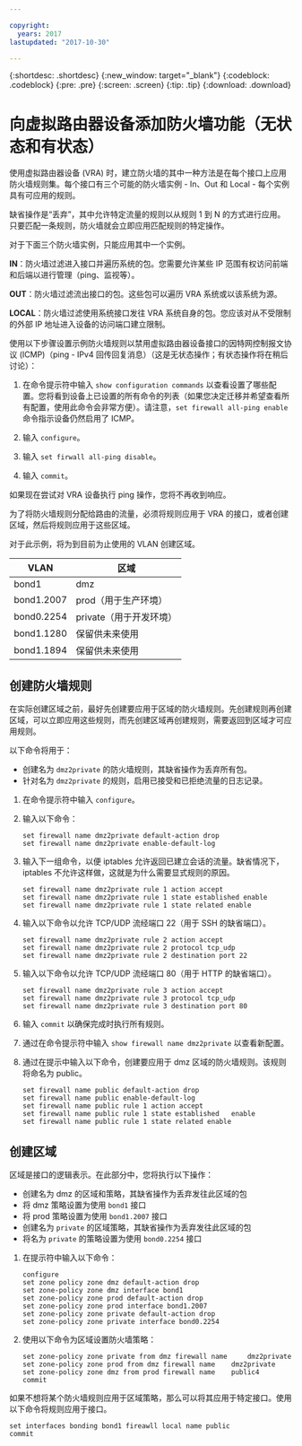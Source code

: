 ```yaml
---

copyright:
  years: 2017
lastupdated: "2017-10-30"

---
```


{:shortdesc: .shortdesc}
{:new_window: target="_blank"}
{:codeblock: .codeblock}
{:pre: .pre}
{:screen: .screen}
{:tip: .tip}
{:download: .download}

# 向虚拟路由器设备添加防火墙功能（无状态和有状态）
使用虚拟路由器设备 (VRA) 时，建立防火墙的其中一种方法是在每个接口上应用防火墙规则集。每个接口有三个可能的防火墙实例 - In、Out 和 Local - 每个实例具有可应用的规则。 

缺省操作是“丢弃”，其中允许特定流量的规则以从规则 1 到 N 的方式进行应用。只要匹配一条规则，防火墙就会立即应用匹配规则的特定操作。

对于下面三个防火墙实例，只能应用其中一个实例。

**IN**：防火墙过滤进入接口并遍历系统的包。您需要允许某些 IP 范围有权访问前端和后端以进行管理（ping、监视等）。

**OUT**：防火墙过滤流出接口的包。这些包可以遍历 VRA 系统或以该系统为源。

**LOCAL**：防火墙过滤使用系统接口发往 VRA 系统自身的包。您应该对从不受限制的外部 IP 地址进入设备的访问端口建立限制。

使用以下步骤设置示例防火墙规则以禁用虚拟路由器设备接口的因特网控制报文协议 (ICMP)（ping - IPv4 回传回复消息）（这是无状态操作；有状态操作将在稍后讨论）：

1. 在命令提示符中输入 `show configuration commands` 以查看设置了哪些配置。您将看到设备上已设置的所有命令的列表（如果您决定迁移并希望查看所有配置，使用此命令会非常方便）。请注意，`set firewall all-ping enable` 命令指示设备仍然启用了 ICMP。

2. 输入 `configure`。

3. 输入 `set firwall all-ping disable`。

4. 输入 `commit`。

如果现在尝试对 VRA 设备执行 ping 操作，您将不再收到响应。

为了将防火墙规则分配给路由的流量，必须将规则应用于 VRA 的接口，或者创建区域，然后将规则应用于这些区域。

对于此示例，将为到目前为止使用的 VLAN 创建区域。

 VLAN| 区域
 ---- | ---- 
bond1| dmz
bond1.2007| prod（用于生产环境）
bond0.2254| private（用于开发环境）
bond1.1280| 保留供未来使用
bond1.1894| 保留供未来使用

## 创建防火墙规则
在实际创建区域之前，最好先创建要应用于区域的防火墙规则。先创建规则再创建区域，可以立即应用这些规则，而先创建区域再创建规则，需要返回到区域才可应用规则。

以下命令将用于：

* 创建名为 `dmz2private` 的防火墙规则，其缺省操作为丢弃所有包。
* 针对名为 `dmz2private` 的规则，启用已接受和已拒绝流量的日志记录。

1. 在命令提示符中输入 `configure`。

2. 输入以下命令：

	~~~
	set firewall name dmz2private default-action drop
	set firewall name dmz2private enable-default-log
	~~~

3. 输入下一组命令，以便 iptables 允许返回已建立会话的流量。缺省情况下，iptables 不允许这样做，这就是为什么需要显式规则的原因。

	~~~
	set firewall name dmz2private rule 1 action accept
	set firewall name dmz2private rule 1 state established enable
	set firewall name dmz2private rule 1 state related enable
	~~~

4. 输入以下命令以允许 TCP/UDP 流经端口 22（用于 SSH 的缺省端口）。
	
	~~~
	set firewall name dmz2private rule 2 action accept
	set firewall name dmz2private rule 2 protocol tcp_udp
	set firewall name dmz2private rule 2 destination port 22
	~~~

5. 输入以下命令以允许 TCP/UDP 流经端口 80（用于 HTTP 的缺省端口）。

	~~~
	set firewall name dmz2private rule 3 action accept
	set firewall name dmz2private rule 3 protocol tcp_udp
	set firewall name dmz2private rule 3 destination port 80
	~~~

6. 输入 `commit` 以确保完成时执行所有规则。

7. 通过在命令提示符中输入 `show firewall name dmz2private` 以查看新配置。

8. 通过在提示中输入以下命令，创建要应用于 dmz 区域的防火墙规则。该规则将命名为 public。 

	~~~
	set firewall name public default-action drop
	set firewall name public enable-default-log
	set firewall name public rule 1 action accept
	set firewall name public rule 1 state established 	enable
	set firewall name public rule 1 state related enable
	~~~
	
## 创建区域

区域是接口的逻辑表示。在此部分中，您将执行以下操作：

* 创建名为 dmz 的区域和策略，其缺省操作为丢弃发往此区域的包
* 将 dmz 策略设置为使用 `bond1` 接口
* 将 prod 策略设置为使用 `bond1.2007` 接口
* 创建名为 `private` 的区域策略，其缺省操作为丢弃发往此区域的包
* 将名为 `private` 的策略设置为使用 `bond0.2254` 接口

1. 在提示符中输入以下命令：

	~~~
	configure
	set zone policy zone dmz default-action drop
	set zone-policy zone dmz interface bond1
	set zone-policy zone prod default-action drop
	set zone-policy zone prod interface bond1.2007
	set zone-policy zone private default-action drop
	set zone-policy zone private interface bond0.2254
	~~~
	
2. 使用以下命令为区域设置防火墙策略：

	~~~
	set zone-policy zone private from dmz firewall name 	dmz2private
	set zone-policy zone prod from dmz firewall name 	dmz2private
	set zone-policy zone dmz from prod firewall name 	public4
	commit
	~~~
	
如果不想将某个防火墙规则应用于区域策略，那么可以将其应用于特定接口。使用以下命令将规则应用于接口。

~~~
set interfaces bonding bond1 fireawll local name public
commit
~~~
